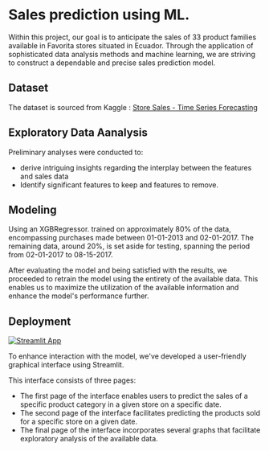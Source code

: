 # Sales prediction using ML.

Within this project, our goal is to anticipate the sales of 33 product families available in Favorita stores situated in Ecuador. Through the application of sophisticated data analysis methods and machine learning, we are striving to construct a dependable and precise sales prediction model.

## Dataset

The dataset is sourced from Kaggle : [Store Sales - Time Series Forecasting](https://www.kaggle.com/competitions/store-sales-time-series-forecasting/data?select=test.csv)


## Exploratory Data Aanalysis

Preliminary analyses were conducted to:

- derive intriguing insights regarding the interplay between the features and sales data
- Identify significant features to keep and features to remove.


## Modeling 

Using an XGBRegressor. trained on approximately 80% of the data, encompassing purchases made between 01-01-2013 and 02-01-2017. The remaining data, around 20%, is set aside for testing, spanning the period from 02-01-2017 to 08-15-2017. 

After evaluating the model and being satisfied with the results, we proceeded to retrain the model using the entirety of the available data. This enables us to maximize the utilization of the available information and enhance the model's performance further.


## Deployment

[![Streamlit App](https://static.streamlit.io/badges/streamlit_badge_black_white.svg)](https://sales-prediction-project.streamlit.app/)


To enhance interaction with the model, we've developed a user-friendly graphical interface using Streamlit.

This interface consists of three pages:

- The first page of the interface enables users to predict the sales of a specific product category in a given store on a specific date.
- The second page of the interface facilitates predicting the products sold for a specific store on a given date.
- The final page of the interface incorporates several graphs that facilitate exploratory analysis of the available data.

